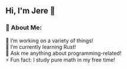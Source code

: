 <h2 align="left">Hi, I'm Jere 👋</h2>

### 💫 About Me:
🔭 I’m working on a variety of things!<br>🌱 I’m currently learning Rust! <br>💬 Ask me anything about programming-related!<br>
⚡ Fun fact: I study pure math in my free time!<br> 

### 
